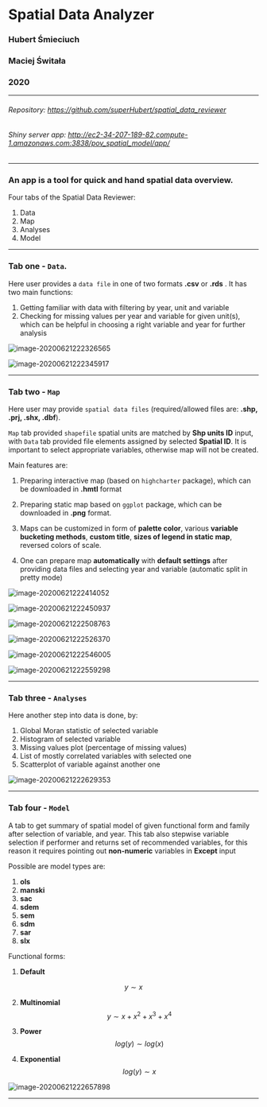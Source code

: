 # Spatial Data Analyzer  

### Hubert Śmieciuch

### Maciej Świtała

### 2020  

------

###### Repository: https://github.com/superHubert/spatial_data_reviewer

###### Shiny server app: http://ec2-34-207-189-82.compute-1.amazonaws.com:3838/pov_spatial_model/app/



------

### An app is a tool for quick and hand spatial data overview.

Four tabs of the Spatial Data Reviewer:

1. Data
2. Map
3. Analyses
4. Model  



------

### Tab one - `Data`.

Here user provides a `data file` in one of two formats  **.csv**  or **.rds** . It has two main functions:

1. Getting familiar with data with filtering by year, unit and variable
2. Checking for missing values per year and variable for given unit(s), which can be
   helpful in choosing a right variable and year for further analysis



![image-20200621222326565](C:\Users\Hubert\AppData\Roaming\Typora\typora-user-images\image-20200621222326565.png)





![image-20200621222345917](C:\Users\Hubert\AppData\Roaming\Typora\typora-user-images\image-20200621222345917.png)

------

### Tab two - `Map`

Here user may provide `spatial data files` (required/allowed files are: **.shp, .prj, .shx, .dbf**). 

`Map` tab provided `shapefile`  spatial units are matched by **Shp units ID** input, with `Data` tab provided file elements assigned by selected **Spatial ID**. It is important to select appropriate variables, otherwise map will not be created.

Main features are:

1. Preparing interactive map (based on `highcharter` package), which can be
   downloaded in **.hmtl** format

2. Preparing static map based on `ggplot` package, which can be downloaded
   in **.png** format.

3. Maps can be customized in form of **palette color**,  various **variable bucketing methods**, **custom title**, **sizes of legend in static map**, reversed colors of scale.

4. One can prepare map **automatically** with **default settings** after providing data files and selecting year and variable (automatic split in pretty
   mode)

   

![image-20200621222414052](C:\Users\Hubert\AppData\Roaming\Typora\typora-user-images\image-20200621222414052.png)





![image-20200621222450937](C:\Users\Hubert\AppData\Roaming\Typora\typora-user-images\image-20200621222450937.png)





![image-20200621222508763](C:\Users\Hubert\AppData\Roaming\Typora\typora-user-images\image-20200621222508763.png)





![image-20200621222526370](C:\Users\Hubert\AppData\Roaming\Typora\typora-user-images\image-20200621222526370.png)





![image-20200621222546005](C:\Users\Hubert\AppData\Roaming\Typora\typora-user-images\image-20200621222546005.png)



![image-20200621222559298](C:\Users\Hubert\AppData\Roaming\Typora\typora-user-images\image-20200621222559298.png)

------

### Tab three - `Analyses`

Here another step into data is done, by:

1. Global Moran statistic of selected variable
2. Histogram of selected variable
3. Missing values plot (percentage of missing values)
4. List of mostly correlated variables with selected one
5. Scatterplot of variable against another one



![image-20200621222629353](C:\Users\Hubert\AppData\Roaming\Typora\typora-user-images\image-20200621222629353.png)



------

### Tab four - `Model`

A tab to get summary of spatial model of given functional form and family after selection of variable, and year. This tab also stepwise variable selection if performer and returns set of recommended variables, for this reason it requires pointing out **non-numeric** variables in **Except** input

Possible are model types are:

1. **ols**
2. **manski**
3. **sac**
4. **sdem**
5. **sem**
6. **sdm**
7. **sar**
8. **slx**



Functional forms:

1. **Default**

$$
y \sim x
$$

2. **Multinomial**
   $$
   y \sim x + x^2+x^3+x^4
   $$
   

3. **Power**
   $$
   log(y) \sim log(x)
   $$
   

4. **Exponential**
   $$
   log(y) \sim x
   $$
   



![image-20200621222657898](C:\Users\Hubert\AppData\Roaming\Typora\typora-user-images\image-20200621222657898.png)







------

